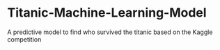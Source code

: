 # Titanic-Machine-Learning-Model
A predictive model to find who survived the titanic based on the Kaggle competition
